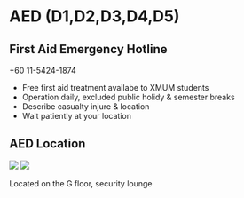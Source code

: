# AED (D1,D2,D3,D4,D5)

## First Aid Emergency Hotline

+60 11-5424-1874

- Free first aid treatment availabe to XMUM students
- Operation daily, excluded public holidy & semester breaks
- Describe casualty injure & location
- Wait patiently at your location

## AED Location

<div class="image-slide">
<img src="https://img.xmummap.com/AED%20%286%29.webp" />
<img src="https://img.xmummap.com/AED%20%287%29.webp" />
</div>

Located on the G floor, security lounge

